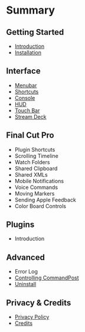 # Summary

## Getting Started

* [Introduction](README.md)
* [Installation](getting_started/installation/README.md)

## Interface

* [Menubar](interface/menubar/README.md)
* [Shortcuts](interface/shortcuts/README.md)
* [Console](interface/console/README.md)
* [HUD](interface/hud/README.md)
* [Touch Bar](interface/touchbar/README.MD)
* [Stream Deck](interface/streamdeck/README.MD)

## Final Cut Pro

* Plugin Shortcuts
* Scrolling Timeline
* Watch Folders
* Shared Clipboard
* Shared XMLs
* Mobile Notifications
* Voice Commands
* Moving Markers
* Sending Apple Feedback
* Color Board Controls

## Plugins

* Introduction

## Advanced

* Error Log
* [Controlling CommandPost](advanced/controlling_commandpost/README.md)
* [Uninstall](getting_started/uninstall/README.md)

## Privacy & Credits

* [Privacy Policy](getting_started/privacy_policy/README.md)
* [Credits](getting_started/credits/README.md)